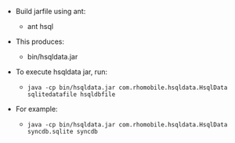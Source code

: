 * Build jarfile using ant:
  * ant hsql

* This produces:
  * bin/hsqldata.jar
   
* To execute hsqldata jar, run:
  * <code>java -cp bin/hsqldata.jar com.rhomobile.hsqldata.HsqlData sqlitedatafile hsqldbfile</code>
  
* For example:
  * <code>java -cp bin/hsqldata.jar com.rhomobile.hsqldata.HsqlData syncdb.sqlite syncdb</code>